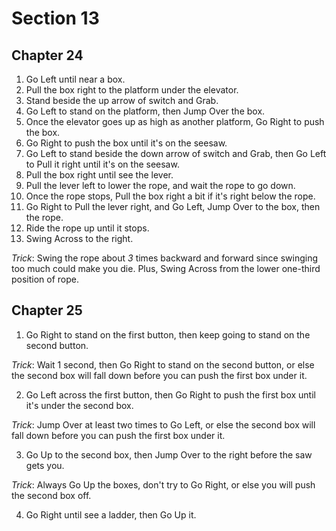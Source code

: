 # Section 13

## Chapter 24

1. Go Left until near a box.
2. Pull the box right to the platform under the elevator.
3. Stand beside the up arrow of switch and Grab.
4. Go Left to stand on the platform, then Jump Over the box.
5. Once the elevator goes up as high as another platform, Go Right to push the box.
6. Go Right to push the box until it's on the seesaw.
7. Go Left to stand beside the down arrow of switch and Grab, then Go Left to Pull it right until it's on the seesaw.
8. Pull the box right until see the lever.
9. Pull the lever left to lower the rope, and wait the rope to go down.
10. Once the rope stops, Pull the box right a bit if it's right below the rope.
11. Go Right to Pull the lever right, and Go Left, Jump Over to the box, then the rope.
12. Ride the rope up until it stops.
13. Swing Across to the right.

_Trick_: Swing the rope about _3_ times backward and forward since swinging too much could make you die. Plus, Swing Across from the lower one-third position of rope.

## Chapter 25

1. Go Right to stand on the first button, then keep going to stand on the second button.

_Trick_: Wait 1 second, then Go Right to stand on the second button, or else the second box will fall down before you can push the first box under it.

2. Go Left across the first button, then Go Right to push the first box until it's under the second box.

_Trick_: Jump Over at least two times to Go Left, or else the second box will fall down before you can push the first box under it.

3. Go Up to the second box, then Jump Over to the right before the saw gets you.

_Trick_: Always Go Up the boxes, don't try to Go Right, or else you will push the second box off.

4. Go Right until see a ladder, then Go Up it.